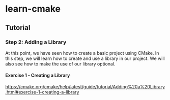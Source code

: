 # learn-cmake

## Tutorial

### Step 2: Adding a Library

At this point, we have seen how to create a basic project using CMake. In this step, we will learn how to create and use a library in our project. We will also see how to make the use of our library optional.


#### Exercise 1 - Creating a Library

https://cmake.org/cmake/help/latest/guide/tutorial/Adding%20a%20Library.html#exercise-1-creating-a-library

